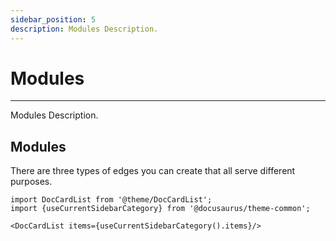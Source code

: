 ```yaml
---
sidebar_position: 5
description: Modules Description.
---
```


# Modules
----------------

Modules Description.

## Modules

There are three types of edges you can create that all serve different purposes.

```mdx-code-block
import DocCardList from '@theme/DocCardList';
import {useCurrentSidebarCategory} from '@docusaurus/theme-common';

<DocCardList items={useCurrentSidebarCategory().items}/>
```
